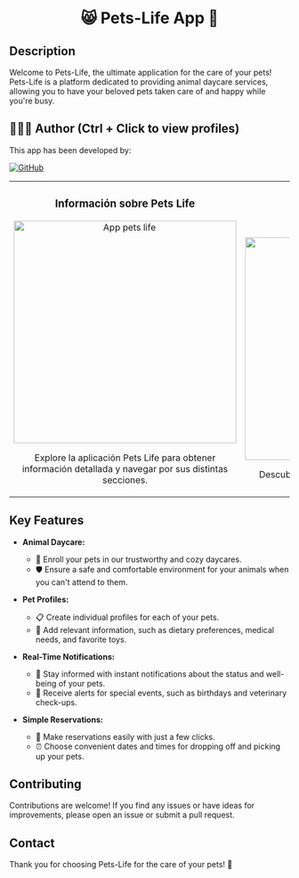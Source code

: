 <h1 align="center">😸 Pets-Life App 🐶</h1>

## Description

Welcome to Pets-Life, the ultimate application for the care of your pets! Pets-Life is a platform dedicated to providing animal daycare services, allowing you to have your beloved pets taken care of and happy while you're busy.

## 🙆👨‍💻 Author (Ctrl + Click to view profiles)
This app has been developed by:

[![GitHub](https://img.shields.io/badge/GitHub-Alejandro%20David%20Arzola%20Saavedra-blue?style=flat-square&logo=github)](https://github.com/AlejandroDavidArzolaSaavedra)

<table>
  <tr>
    <td width="50%">
      <h3 align="center">Información sobre Pets Life</h3>
      <div align="center">
        <img src="https://github.com/AlejandroDavidArzolaSaavedra/Pets-Life-App/assets/90756437/3dc8b94b-7ed1-4ed4-8c08-c31ce495cef9" width="400" alt="App pets life">
        <p>Explore la aplicación Pets Life para obtener información detallada y navegar por sus distintas secciones.</p>
      </div>
    </td>
    <td width="50%">
      <br>
      <h3 align="center">Servicios de Pets Life</h3>
      <div align="center">
        <img src="https://github.com/AlejandroDavidArzolaSaavedra/Pets-Life-App/assets/90756437/e7f56bee-2d40-49bc-b74e-c2245db0addf" width="400" alt="App pets life">
        <br>
        <p>Descubra los servicios ofrecidos por Pets Life.</p>
      </div>
    </td>
  </tr>
</table>


## Key Features

- **Animal Daycare:**
  - 🏡 Enroll your pets in our trustworthy and cozy daycares.
  - 🛡️ Ensure a safe and comfortable environment for your animals when you can't attend to them.

- **Pet Profiles:**
  - 📋 Create individual profiles for each of your pets.
  - 🍖 Add relevant information, such as dietary preferences, medical needs, and favorite toys.

- **Real-Time Notifications:**
  - 📲 Stay informed with instant notifications about the status and well-being of your pets.
  - 🎉 Receive alerts for special events, such as birthdays and veterinary check-ups.

- **Simple Reservations:**
  - 📅 Make reservations easily with just a few clicks.
  - ⏰ Choose convenient dates and times for dropping off and picking up your pets.

## Contributing

Contributions are welcome! If you find any issues or have ideas for improvements, please open an issue or submit a pull request.

## Contact

Thank you for choosing Pets-Life for the care of your pets! 🐾
